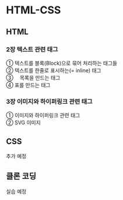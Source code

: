 # HTML-CSS

## HTML

### 2장 텍스트 관련 태그

① 텍스트를 블록(Block)으로 묶어 처리하는 태그들  
 ② 텍스트를 한줄로 표시하는(= inline) 태그  
 ③ 　목록을 만드는 태그  
 ④ 표를 만드는 태그

### 3장 이미지와 하이퍼링크 관련 태그

① 이미지와 하이퍼링크 관련 태그  
 ② SVG 이미지

## CSS

추가 예정

## 클론 코딩

실습 예정
